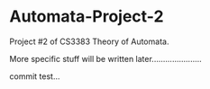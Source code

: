 # Automata-Project-2
Project #2 of CS3383 Theory of Automata.

More specific stuff will be written later......................

commit test...

